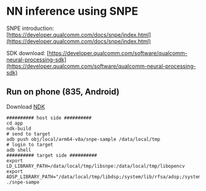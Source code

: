 # NN inference using SNPE
SNPE introduction:
[https://developer.qualcomm.com/docs/snpe/index.html](https://developer.qualcomm.com/docs/snpe/index.html)

SDK download:
[https://developer.qualcomm.com/software/qualcomm-neural-processing-sdk](https://developer.qualcomm.com/software/qualcomm-neural-processing-sdk)

## Run on phone (835, Android)
Download [NDK]([https://developer.android.com/ndk/downloads](https://developer.android.com/ndk/downloads))
```
########## host side ##########
cd app
ndk-build
# send to target
adb push obj/local/arm64-v8a/snpe-sample /data/local/tmp
# login to target
adb shell
########## target side ##########
export LD_LIBRARY_PATH=/data/local/tmp/libsnpe:/data/local/tmp/libopencv
export ADSP_LIBRARY_PATH="/data/local/tmp/libdsp;/system/lib/rfsa/adsp;/system/vendor/lib/rfsa/adsp;/dsp"
./snpe-sampe
```